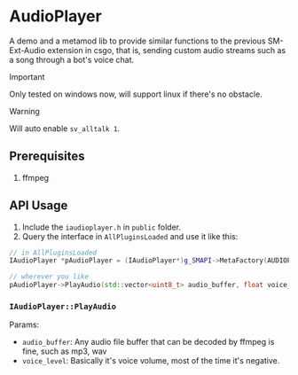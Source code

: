 # AudioPlayer
A demo and a metamod lib to provide similar functions to the previous SM-Ext-Audio extension in csgo, that is, sending custom audio streams such as a song through a bot's voice chat.
> [!IMPORTANT]
> Only tested on windows now, will support linux if there's no obstacle.

> [!WARNING]
> Will auto enable `sv_alltalk 1`.

## Prerequisites
1. ffmpeg

## API Usage
1. Include the `iaudioplayer.h` in `public` folder.
2. Query the interface in `AllPluginsLoaded` and use it like this:
```c++
// in AllPluginsLoaded
IAudioPlayer *pAudioPlayer = (IAudioPlayer*)g_SMAPI->MetaFactory(AUDIOPLAYER_INTERFACE, nullptr, nullptr);

// wherever you like
pAudioPlayer->PlayAudio(std::vector<uint8_t> audio_buffer, float voice_level);
```

### `IAudioPlayer::PlayAudio`
Params:
- `audio_buffer`: Any audio file buffer that can be decoded by ffmpeg is fine, such as mp3, wav
- `voice_level`: Basically it's voice volume, most of the time it's negative.
